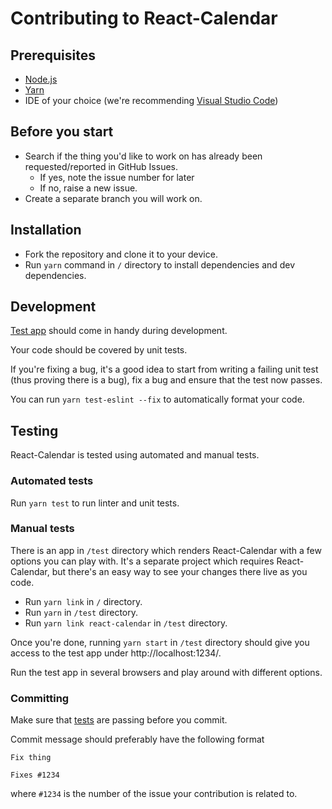 # Contributing to React-Calendar

## Prerequisites

* [Node.js](https://nodejs.org/en/download/)
* [Yarn](https://yarnpkg.com/lang/en/)
* IDE of your choice (we're recommending [Visual Studio Code](https://code.visualstudio.com/))

## Before you start

* Search if the thing you'd like to work on has already been requested/reported in GitHub Issues.
  * If yes, note the issue number for later
  * If no, raise a new issue.
* Create a separate branch you will work on.

## Installation

* Fork the repository and clone it to your device.
* Run `yarn` command in `/` directory to install dependencies and dev dependencies.

## Development

[Test app](#manual-tests) should come in handy during development.

Your code should be covered by unit tests.

If you're fixing a bug, it's a good idea to start from writing a failing unit test (thus proving there is a bug), fix a bug and ensure that the test now passes.

You can run `yarn test-eslint --fix` to automatically format your code.

## Testing

React-Calendar is tested using automated and manual tests.

### Automated tests

Run `yarn test` to run linter and unit tests.

### Manual tests

There is an app in `/test` directory which renders React-Calendar with a few options you can play with. It's a separate project which requires React-Calendar, but there's an easy way to see your changes there live as you code.

* Run `yarn link` in `/` directory.
* Run `yarn` in `/test` directory.
* Run `yarn link react-calendar` in `/test` directory.

Once you're done, running `yarn start` in `/test` directory should give you access to the test app under http://localhost:1234/.

Run the test app in several browsers and play around with different options.

### Committing

Make sure that [tests](#testing) are passing before you commit.

Commit message should preferably have the following format

```
Fix thing

Fixes #1234
```

where `#1234` is the number of the issue your contribution is related to.
